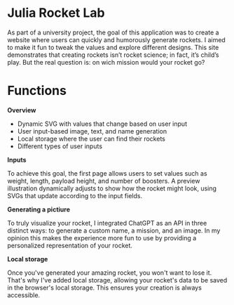 # Julia Rocket Lab

As part of a university project, the goal of this application was to create a website where users can quickly and humorously generate rockets. I aimed to make it fun to tweak the values and explore different designs. This site demonstrates that creating rockets isn’t rocket science; in fact, it’s child’s play. But the real question is: on wich mission would your rocket go?


# Functions

**Overview**
- Dynamic SVG with values that change based on user input
- User input-based image, text, and name generation
- Local storage where the user can find their rockets
- Different types of user inputs

**Inputs**

To achieve this goal, the first page allows users to set values such as weight, length, payload height, and number of boosters. A preview illustration dynamically adjusts to show how the rocket might look, using SVGs that update according to the input fields.

**Generating a pictiure**

To truly visualize your rocket, I integrated ChatGPT as an API in three distinct ways: to generate a custom name, a mission, and an image. In my opinion this makes the experience more fun to use by providing a personalized representation of your rocket.


**Local storage**

Once you've generated your amazing rocket, you won't want to lose it. That's why I've added local storage, allowing your rocket's data to be saved in the browser's local storage. This ensures your creation is always accessible.

